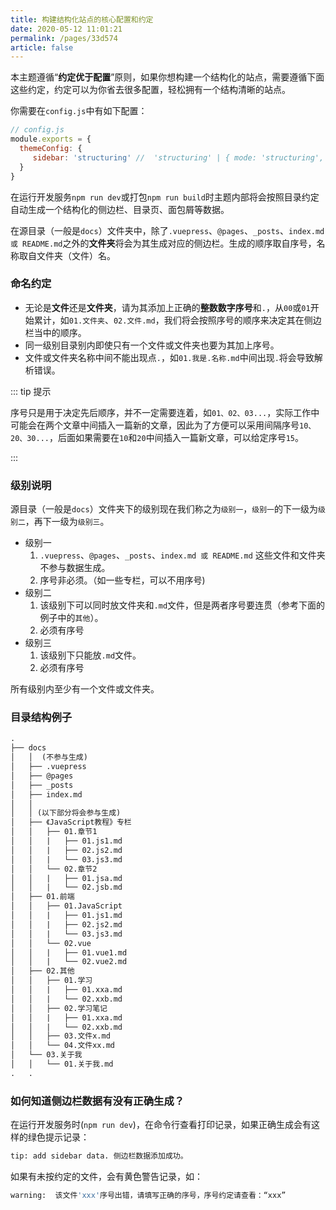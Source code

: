 ```yaml
---
title: 构建结构化站点的核心配置和约定
date: 2020-05-12 11:01:21
permalink: /pages/33d574
article: false
---
```


本主题遵循“**约定优于配置**”原则，如果你想构建一个结构化的站点，需要遵循下面这些约定，约定可以为你省去很多配置，轻松拥有一个结构清晰的站点。



你需要在`config.js`中有如下配置：

```js
// config.js
module.exports = {
  themeConfig: {
     sidebar: 'structuring' //  'structuring' | { mode: 'structuring', collapsable: Boolean} | 'auto' | 自定义 
  }
}
```
在运行开发服务`npm run dev`或打包`npm run build`时主题内部将会按照目录约定自动生成一个结构化的侧边栏、目录页、面包屑等数据。

在源目录（一般是`docs`）文件夹中，除了`.vuepress`、`@pages`、`_posts`、``index.md 或 README.md``之外的**文件夹**将会为其生成对应的侧边栏。生成的顺序取自序号，名称取自文件夹（文件）名。

### 命名约定

* 无论是**文件**还是**文件夹**，请为其添加上正确的**整数数字序号**和`.`，从`00`或`01`开始累计，如`01.文件夹`、`02.文件.md`，我们将会按照序号的顺序来决定其在侧边栏当中的顺序。
* 同一级别目录别内即使只有一个文件或文件夹也要为其加上序号。
* 文件或文件夹名称中间不能出现点`.`，如`01.我是.名称.md`中间出现`.`将会导致解析错误。

::: tip 提示

序号只是用于决定先后顺序，并不一定需要连着，如`01、02、03...`，实际工作中可能会在两个文章中间插入一篇新的文章，因此为了方便可以采用间隔序号`10、20、30...`，后面如果需要在`10`和`20`中间插入一篇新文章，可以给定序号`15`。

:::

### 级别说明

源目录（一般是`docs`）文件夹下的级别现在我们称之为`级别一`，`级别一`的下一级为`级别二`，再下一级为`级别三`。

* 级别一
  1. `.vuepress`、`@pages`、`_posts`、`index.md 或 README.md` 这些文件和文件夹不参与数据生成。
  2. 序号非必须。（如一些专栏，可以不用序号)
* 级别二
  1. 该级别下可以同时放文件夹和`.md`文件，但是两者序号要连贯（参考下面的例子中的`其他`）。
  2. 必须有序号
* 级别三
  1. 该级别下只能放`.md`文件。
  2. 必须有序号

所有级别内至少有一个文件或文件夹。

### 目录结构例子

```html
.
├── docs
│   │  (不参与生成)
│   ├── .vuepress
│   ├── @pages
│   ├── _posts
│   ├── index.md
│   │
│   │ (以下部分将会参与生成)
│   ├── 《JavaScript教程》专栏
│   │   ├── 01.章节1
│   │   |   ├── 01.js1.md
│   │   |   ├── 02.js2.md
│   │   |   └── 03.js3.md
│   │   └── 02.章节2
│   │   |   ├── 01.jsa.md
│   │   |   └── 02.jsb.md
│   ├── 01.前端
│   │   ├── 01.JavaScript
│   │   |   ├── 01.js1.md
│   │   |   ├── 02.js2.md
│   │   |   └── 03.js3.md
│   │   └── 02.vue
│   │   |   ├── 01.vue1.md
│   │   |   └── 02.vue2.md
│   ├── 02.其他 
│   │   ├── 01.学习
│   │   |   ├── 01.xxa.md
│   │   |   └── 02.xxb.md
│   │   ├── 02.学习笔记
│   │   |   ├── 01.xxa.md
│   │   |   └── 02.xxb.md
│   │   ├── 03.文件x.md
│   │   └── 04.文件xx.md
│   └── 03.关于我
│   │   └── 01.关于我.md
.   .   
```

### 如何知道侧边栏数据有没有正确生成？
在运行开发服务时(`npm run dev`)，在命令行查看打印记录，如果正确生成会有这样的绿色提示记录：
```bash
tip: add sidebar data. 侧边栏数据添加成功。
```
如果有未按约定的文件，会有黄色警告记录，如：
```bash
warning:  该文件'xxx'序号出错，请填写正确的序号，序号约定请查看：“xxx”
```



